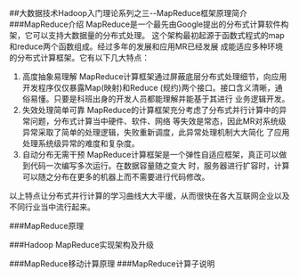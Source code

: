 ##大数据技术Hadoop入门理论系列之三--MapReduce框架原理简介
###MapReduce介绍
   MapReduce是一个最先由Google提出的分布式计算软件构架，它可以支持大数据量的分布式处理。
   这个架构最初起源于函数式程式的map和reduce两个函数组成。经过多年的发展和应用MR已经发展
   成能适应多种环境的分布式计算框架。它有以下几大特点：
   
   1. 高度抽象易理解
      MapReduce计算框架通过屏蔽底层分布式处理细节，向应用开发程序仅仅暴露Map(映射)和Reduce
      (规约)两个接口。接口含义清晰，通俗易懂。只要是科班出身的开发人员都能理解并能基于其进行
      业务逻辑开发。
   2. 失效处理简单可靠
       MapReduce的计算框架充分考虑了分布式并行计算中的异常问题，分布式计算当中硬件、软件、网络
       等失效是常态，因此MR对系统级异常采取了简单的处理逻辑，失败重新调度，此异常处理机制大大简化
       了应用处理系统级异常的难度和复杂度。
   3. 自动分布无需干预
       MapReduce计算框架是一个弹性自适应框架，真正可以做到代码一次编写多次运行。在数据容量随之变大
       时，服务器进行扩容时，计算可以随之分布在更多的机器上而不需要进行代码修改。
       
   以上特点让分布式并行计算的学习曲线大大平缓，从而很快在各大互联网企业以及不同行业当中流行起来。
 
###MapReduce原理

###Hadoop MapReduce实现架构及升级

###MapReduce移动计算原理
###MapReduce计算子说明